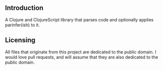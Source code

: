 ## Introduction

A Clojure and ClojureScript library that parses code and optionally applies parinfer(ish) to it.

## Licensing

All files that originate from this project are dedicated to the public domain. I would love pull requests, and will assume that they are also dedicated to the public domain.
